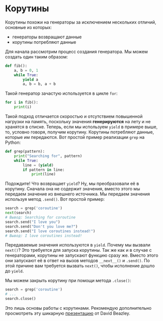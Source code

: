 # Корутины

Корутины похожи на генераторы за исключением нескольких отличий, основные из
которых:

- генераторы возвращают данные
- корутины потребляют данные

Для начала рассмотрим процесс создания генератора. Мы можем создать один
таким образом:

```python
def fib():
    a, b = 0, 1
    while True:
        yield a
        a, b = b, a + b
```

Такой генератор зачастую используется в цикле `for`:

```python
for i in fib():
    print(i)
```

Такой подход отличается скоростью и отсутствием повышенной нагрузки на память,
поскольку значения **генерируются** на лету и не хранятся в списке. Теперь,
если мы используем `yield` в примере выше, то, условно говоря, получим
корутину. Корутины потребляют данные, которые им передаются. Вот простой пример
реализации `grep` на Python:

```python
def grep(pattern):
    print("Searching for", pattern)
    while True:
        line = (yield)
        if pattern in line:
            print(line)
```

Подождите! Что возвращает `yield`? Ну, мы преобразовали её в корутину.
Сначала она не содержит значения, вместо этого мы передаем значение из внешнего
источника. Мы передаем значения используя метод `.send()`. Вот простой
пример:

```python
search = grep('coroutine')
next(search)
# Вывод: Searching for coroutine
search.send("I love you")
search.send("Don't you love me?")
search.send("I love coroutines instead!")
# Вывод: I love coroutines instead!
```

Передаваемые значения используются в `yield`. Почему мы вызвали `next()`?
Это требуется для запуска корутины. Так же как и в случае с генераторами,
корутины не запускают функцию сразу же. Вместо этого они запускают её в ответ
на вызов методов `__next__()` и `.send()`. По этой причине вам требуется
вызвать `next()`, чтобы исполнение дошло до `yield`.

Мы можем закрыть корутину при помощи метода `.close()`:

```python
search = grep('coroutine')
# ...
search.close()
```

Это лишь основы работы с корутинами. Рекомендую дополнительно просмотреть
эту шикарную [презентацию](http://www.dabeaz.com/coroutines/Coroutines.pdf)
от David Beazley.

